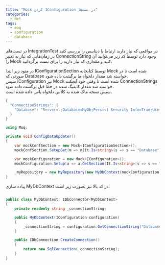 ```yaml
---
title: "Mock کردن IConfiguration در تست‌ها"
categories:
  - Net
tags:
  - moq
  - configuration
  - database
---
```


در تست‌های IntegrationTest در مواقعی که نیاز دارید ارتباط با دیتابیس را بررسی کنید در زمان‌هایی که نیاز به تغییر ConnectionString وجود دارد توسط کد زیر می‌توانید آن را Mock کنید و مقداری که نیاز دارید را برای تست برگردانید.  

در متود زیر ابتدا IConfigurationSection توسط کتابخانه Mock شده است تا در صورتی که Database خواسته شد مقدار دلخواه ما برگشت داده شود.  
سپس IConfiguration نیز Mock شده است تا وقتی خود آبجکت ConnectionStrings خواسته شد مقدار کانفیگ شده در خط قبل برگشت داده شود.  
سپس نسخه ماک شده به کلاس دلخواه پاس داده شده است.  

```csharp
{
  "ConnectionStrings": {
    "Database": "Server=.;Database=MyDb;Persist Security Info=True;User ID=guest;Password=guest;MultipleActiveResultSets=True;TrustServerCertificate=True;Max Pool Size=500;Application Name=MySystem"
  }
}
```

```c#
using Moq;

private void ConfigDataUpdater()
{
    var mockConfSection = new Mock<IConfigurationSection>();
    mockConfSection.SetupGet(m => m[It.Is<string>(s => s == "Database")]).Returns("MyConnectionString");

    var mockConfiguration = new Mock<IConfiguration>();
    mockConfiguration.Setup(a => a.GetSection(It.Is<string>(s => s == "ConnectionStrings"))).Returns(mockConfSection.Object);

    _myRepository = new MyRepository(new MyDbContext(mockConfiguration.Object));
}
```

پیاده سازی MyDbContext در کد بالا نیز بصورت زیر است:  

```csharp

public class MyDbContext: IDbConnector<MyDbContext>
{
    private readonly string _connectionString;

    public MyDbContext(IConfiguration configuration)
    {
        _connectionString = configuration.GetConnectionString("Database");
    }

    public IDbConnection CreateConnection()
    {
        return new SqlConnection(_connectionString);
    }
}
```

